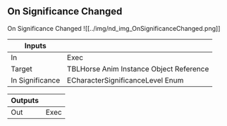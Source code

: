 ## On Significance Changed
On Significance Changed
![[../img/nd_img_OnSignificanceChanged.png]]

|Inputs||
|--|--|
| In | Exec |
| Target | TBLHorse Anim Instance Object Reference |
| In Significance | ECharacterSignificanceLevel Enum |

|Outputs||
|--|--|
| Out | Exec |
